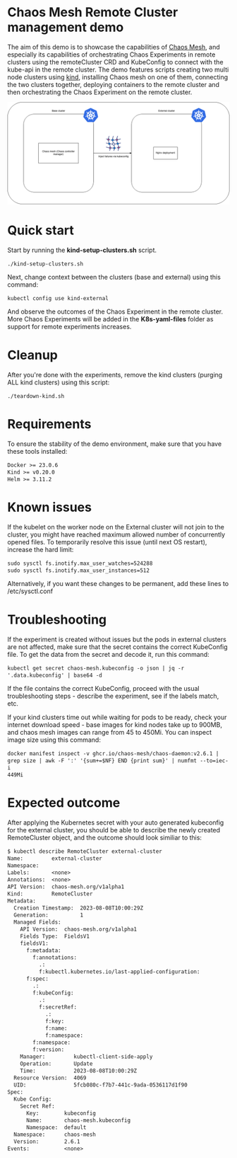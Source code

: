 # Chaos Mesh Remote Cluster management demo
The aim of this demo is to showcase the capabilities of [Chaos Mesh](https://chaos-mesh.org/), and especially its capabilities of orchestrating Chaos Experiments in remote clusters using the remoteCluster CRD and KubeConfig to connect with the kube-api in the remote cluster.
The demo features scripts creating two multi node clusters using [kind](https://kind.sigs.k8s.io/), installing Chaos mesh on one of them, connecting the two clusters together, deploying containers to the remote cluster and then orchestrating the Chaos Experiment on the remote cluster.

![Architecture diagram](images/chaos-mesh-multi-cluster.png)

# Quick start
Start by running the __kind-setup-clusters.sh__ script. 
```
./kind-setup-clusters.sh
```
Next, change context between the clusters (base and external) using this command:
```
kubectl config use kind-external
```
And observe the outcomes of the Chaos Experiment in the remote cluster. More Chaos Experiments will be added in the __K8s-yaml-files__ folder as support for remote experiments increases.

# Cleanup
After you're done with the experiments, remove the kind clusters (purging ALL kind clusters) using this script:
```
./teardown-kind.sh
```

# Requirements
To ensure the stability of the demo environment, make sure that you have these tools installed:
```
Docker >= 23.0.6
Kind >= v0.20.0
Helm >= 3.11.2
```

# Known issues
If the kubelet on the worker node on the External cluster will not join to the cluster, you might have reached maximum allowed number of concurrently opened files. To temporarily resolve this issue (until next OS restart), increase the hard limit:
```
sudo sysctl fs.inotify.max_user_watches=524288
sudo sysctl fs.inotify.max_user_instances=512
```
Alternatively, if you want these changes to be permanent, add these lines to /etc/sysctl.conf

# Troubleshooting
If the experiment is created without issues but the pods in external clusters are not affected, make sure that the secret contains the correct KubeConfig file. To get the data from the secret and decode it, run this command:
```
kubectl get secret chaos-mesh.kubeconfig -o json | jq -r '.data.kubeconfig' | base64 -d
```
If the file contains the correct KubeConfig, proceed with the usual troubleshooting steps - describe the experiment, see if the labels match, etc. 

If your kind clusters time out while waiting for pods to be ready, check your internet download speed - base images for kind nodes take up to 900MB, and chaos mesh images can range from 45 to 450Mi. You can inspect image size using this command:

```
docker manifest inspect -v ghcr.io/chaos-mesh/chaos-daemon:v2.6.1 | grep size | awk -F ':' '{sum+=$NF} END {print sum}' | numfmt --to=iec-i
449Mi

```

# Expected outcome
After applying the Kubernetes secret with your auto generated kubeconfig for the external cluster, you should be able to describe the newly created RemoteCluster object, and the outcome should look similiar to this:

```
$ kubectl describe RemoteCluster external-cluster
Name:         external-cluster
Namespace:    
Labels:       <none>
Annotations:  <none>
API Version:  chaos-mesh.org/v1alpha1
Kind:         RemoteCluster
Metadata:
  Creation Timestamp:  2023-08-08T10:00:29Z
  Generation:          1
  Managed Fields:
    API Version:  chaos-mesh.org/v1alpha1
    Fields Type:  FieldsV1
    fieldsV1:
      f:metadata:
        f:annotations:
          .:
          f:kubectl.kubernetes.io/last-applied-configuration:
      f:spec:
        .:
        f:kubeConfig:
          .:
          f:secretRef:
            .:
            f:key:
            f:name:
            f:namespace:
        f:namespace:
        f:version:
    Manager:         kubectl-client-side-apply
    Operation:       Update
    Time:            2023-08-08T10:00:29Z
  Resource Version:  4069
  UID:               5fcb080c-f7b7-441c-9ada-0536117d1f90
Spec:
  Kube Config:
    Secret Ref:
      Key:        kubeconfig
      Name:       chaos-mesh.kubeconfig
      Namespace:  default
  Namespace:      chaos-mesh
  Version:        2.6.1
Events:           <none>
```